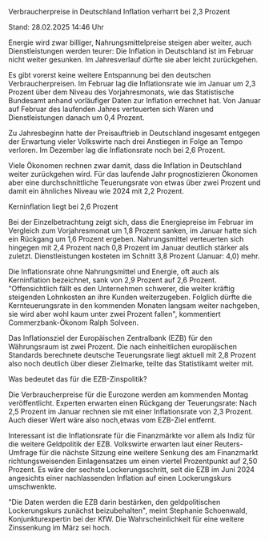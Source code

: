 
Verbraucherpreise in Deutschland
Inflation verharrt bei 2,3 Prozent


Stand: 28.02.2025 14:46 Uhr


Energie wird zwar billiger, Nahrungsmittelpreise steigen aber weiter, auch Dienstleistungen werden teurer: Die Inflation in Deutschland ist im Februar nicht weiter gesunken. Im Jahresverlauf dürfte sie aber leicht zurückgehen.



Es gibt vorerst keine weitere Entspannung bei den deutschen Verbraucherpreisen. Im Februar lag die Inflationsrate wie im Januar um 2,3 Prozent über dem Niveau des Vorjahresmonats, wie das Statistische Bundesamt anhand vorläufiger Daten zur Inflation errechnet hat. Von Januar auf Februar des laufenden Jahres verteuerten sich Waren und Dienstleistungen danach um 0,4 Prozent.


Zu Jahresbeginn hatte der Preisauftrieb in Deutschland insgesamt entgegen der Erwartung vieler Volkswirte nach drei Anstiegen in Folge an Tempo verloren. Im Dezember lag die Inflationsrate noch bei 2,6 Prozent.


Viele Ökonomen rechnen zwar damit, dass die Inflation in Deutschland weiter zurückgehen wird. Für das laufende Jahr prognostizieren Ökonomen aber eine durchschnittliche Teuerungsrate von etwas über zwei Prozent und damit ein ähnliches Niveau wie 2024 mit 2,2 Prozent.

Kerninflation liegt bei 2,6 Prozent


Bei der Einzelbetrachtung zeigt sich, dass die Energiepreise im Februar im Vergleich zum Vorjahresmonat um 1,8 Prozent sanken, im Januar hatte sich ein Rückgang um 1,6 Prozent ergeben. Nahrungsmittel verteuerten sich hingegen mit 2,4 Prozent nach 0,8 Prozent im Januar deutlich stärker als zuletzt. Dienstleistungen kosteten im Schnitt 3,8 Prozent (Januar: 4,0) mehr.


Die Inflationsrate ohne Nahrungsmittel und Energie, oft auch als Kerninflation bezeichnet, sank von 2,9 Prozent auf 2,6 Prozent. "Offensichtlich fällt es den Unternehmen schwerer, die weiter kräftig steigenden Lohnkosten an ihre Kunden weiterzugeben. Folglich dürfte die Kernteuerungsrate in den kommenden Monaten langsam weiter nachgeben, sie wird aber wohl kaum unter zwei Prozent fallen", kommentiert Commerzbank-Ökonom Ralph Solveen.


Das Inflationsziel der Europäischen Zentralbank (EZB) für den Währungsraum ist zwei Prozent. Die nach einheitlichen europäischen Standards berechnete deutsche Teuerungsrate liegt aktuell mit 2,8 Prozent also noch deutlich über dieser Zielmarke, teilte das Statistikamt weiter mit.

Was bedeutet das für die EZB-Zinspolitik?


Die Verbraucherpreise für die Eurozone werden am kommenden Montag veröffentlicht. Experten erwarten einen Rückgang der Teuerungsrate: Nach 2,5 Prozent im Januar rechnen sie mit einer Inflationsrate von 2,3 Prozent. Auch dieser Wert wäre also noch,etwas vom EZB-Ziel entfernt.


Interessant ist die Inflationsrate für die Finanzmärkte vor allem als Indiz für die weitere Geldpolitik der EZB. Volkswirte erwarten laut einer Reuters-Umfrage für die nächste Sitzung eine weitere Senkung des am Finanzmarkt richtungsweisenden Einlagensatzes um einen viertel Prozentpunkt auf 2,50 Prozent. Es wäre der sechste Lockerungsschritt, seit die EZB im Juni 2024 angesichts einer nachlassenden Inflation auf einen Lockerungskurs umschwenkte.


"Die Daten werden die EZB darin bestärken, den geldpolitischen Lockerungskurs zunächst beizubehalten", meint Stephanie Schoenwald, Konjunkturexpertin bei der KfW. Die Wahrscheinlichkeit für eine weitere Zinssenkung im März sei hoch.

